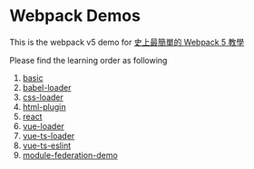 # Webpack Demos

This is the webpack v5 demo for [史上最簡單的 Webpack 5 教學]()

Please find the learning order as following

1. [basic](./babel-loader/)
2. [babel-loader](./babel-loader/)
3. [css-loader](./css-loader/)
4. [html-plugin](./html-plugin/)
5. [react](./react/)
6. [vue-loader](./vue-loader/)
7. [vue-ts-loader](./vue-ts-loader/)
8. [vue-ts-eslint](./vue-ts-eslint/)
9. [module-federation-demo](./module-federation-demo/)
